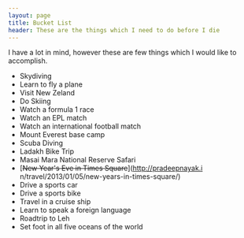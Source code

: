 ```yaml
---
layout: page
title: Bucket List
header: These are the things which I need to do before I die
---
```

I have a lot in mind, however these are few things which I would like to accomplish.

* Skydiving
* Learn to fly a plane
* Visit New Zeland
* Do Skiing 
* Watch a formula 1 race
* Watch an EPL match
* Watch an international football match
* Mount Everest base camp
* Scuba Diving
* Ladakh Bike Trip
* Masai Mara National Reserve Safari
* [<del>New Year's Eve in Times Square</del>](http://pradeepnayak.i n/travel/2013/01/05/new-years-in-times-square/)
* Drive a sports car
* Drive a sports bike
* Travel in a cruise ship
* Learn to speak a foreign language
* Roadtrip to Leh
* Set foot in all five oceans of the world
